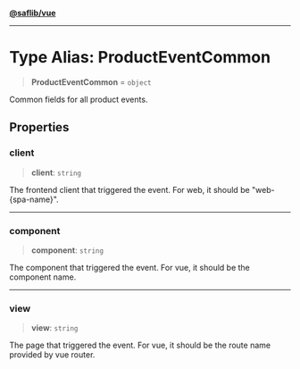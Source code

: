 [**@saflib/vue**](../../../index.md)

***

# Type Alias: ProductEventCommon

> **ProductEventCommon** = `object`

Common fields for all product events.

## Properties

### client

> **client**: `string`

The frontend client that triggered the event. For web, it should be "web-{spa-name}".

***

### component

> **component**: `string`

The component that triggered the event. For vue, it should be the component name.

***

### view

> **view**: `string`

The page that triggered the event. For vue, it should be the route name provided by vue router.
